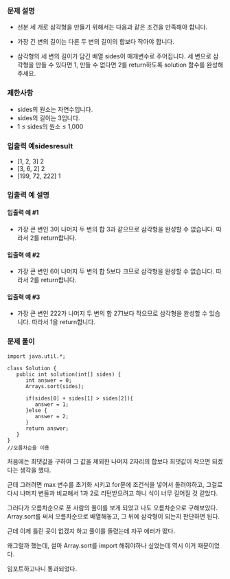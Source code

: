 ### 문제 설명

* 선분 세 개로 삼각형을 만들기 위해서는 다음과 같은 조건을 만족해야 합니다.

* 가장 긴 변의 길이는 다른 두 변의 길이의 합보다 작아야 합니다.
* 삼각형의 세 변의 길이가 담긴 배열 sides이 매개변수로 주어집니다. 세 변으로 삼각형을 만들 수 있다면 1, 만들 수 없다면 2를 return하도록 solution 함수를 완성해주세요.

### 제한사항
* sides의 원소는 자연수입니다.
* sides의 길이는 3입니다.
* 1 ≤ sides의 원소 ≤ 1,000

### 입출력 예sidesresult
* [1, 2, 3]	2
* [3, 6, 2]	2
* [199, 72, 222]	1

### 입출력 예 설명
#### 입출력 예 #1

* 가장 큰 변인 3이 나머지 두 변의 합 3과 같으므로 삼각형을 완성할 수 없습니다. 따라서 2를 return합니다.
#### 입출력 예 #2

* 가장 큰 변인 6이 나머지 두 변의 합 5보다 크므로 삼각형을 완성할 수 없습니다. 따라서 2를 return합니다.
#### 입출력 예 #3

* 가장 큰 변인 222가 나머지 두 변의 합 271보다 작으므로 삼각형을 완성할 수 있습니다. 따라서 1을 return합니다.

### 문제 풀이
```
import java.util.*;
    
class Solution {
   public int solution(int[] sides) {
      int answer = 0;
      Arrays.sort(sides);

      if(sides[0] + sides[1] > sides[2]){
         answer = 1;
      }else {
         answer = 2;
      }
      return answer;
   }
}
//오름차순을 이용
```
처음에는 최댓값을 구하여 그 값을 제외한 나머지 2자리의 합보다 최댓값이 작으면 되겠다는 생각을 했다.

근데 그러려면 max 변수를 초기화 시키고 for문에 조건식을 넣어서 돌려야하고, 그걸로 다시 나머지 변들과 비교해서 1과 2로 리턴받으려고 하니 식이 너무 길어질 것 같았다.

 

그러다가 오름차순으로 푼 사람의 풀이를 보게 되었고 나도 오름차순으로 구해보았다. Array.sort를 써서 오름차순으로 배열해놓고, 그 뒤에 삼각형이 되는지 판단하면 된다.

 

근데 이제 틀린 곳이 없겠지 하고 풀이를 돌렸는데 자꾸 에러가 떴다.

왜그럴까 했는데, 설마 Array.sort를 import 해줘야하나 싶었는데 역시 이거 때문이었다.

임포트하고나니 통과되었다.
